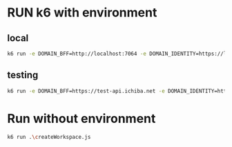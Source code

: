 # RUN k6 with environment

## local

```bash
k6 run -e DOMAIN_BFF=http://localhost:7064 -e DOMAIN_IDENTITY=https://localhost:5000 -e DOMAIN_ORG=http://localhost:3000 .\createWorkspace.js
```

## testing

```bash
k6 run -e DOMAIN_BFF=https://test-api.ichiba.net -e DOMAIN_IDENTITY=https://test-id.ichiba.net -e DOMAIN_ORG=https://test-org.ichiba.net .\createWorkspace.js
```

# Run without environment

```bash
k6 run .\createWorkspace.js
```
